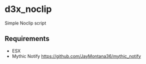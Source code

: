 # d3x_noclip

Simple Noclip script

## Requirements

- ESX
- Mythic Notify https://github.com/JayMontana36/mythic_notify